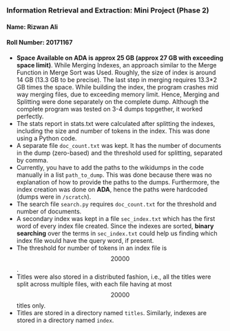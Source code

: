 ### Information Retrieval and Extraction: Mini Project (Phase 2)
#### Name: Rizwan Ali
#### Roll Number: 20171167

- **Space Available on ADA is approx 25 GB (approx 27 GB with exceeding space limit)**. While Merging Indexes, an approach similar to the Merge Function in Merge Sort was Used. Roughly, the size of index is around 14 GB (13.3 GB to be precise). The last step in merging requires 13.3*2 GB times the space. While building the index, the program crashes mid way merging files, due to exceeding memory limit. Hence, Merging and Splitting were done separately on the complete dump. Although the complete program was tested on 3-4 dumps topgether, it worked perfectly.
- The stats report in stats.txt were calculated after splitting the indexes, including the size and number of tokens in the index. This was done using a Python code.
- A separate file ```doc_count.txt``` was kept. It has the number of documents in the dump (zero-based) and the threshold used for splitting, separated by comma.
- Currently, you have to add the paths to the wikidumps in the code manually in a list ```path_to_dump```. This was done because there was no explanation of how to provide the paths to the dumps. Furthermore, the index creation was done on **ADA**, hence the paths were hardcoded (dumps were in ```/scratch```).
- The search file ```search.py``` requires ```doc_count.txt``` for the threshold and number of documents.
- A secondary index was kept in a file ```sec_index.txt``` which has the first word of every index file created. Since the indexes are sorted, **binary searching** over the terms in ```sec_index.txt``` could help us finding which index file would have the query word, if present.
- The threshold for number of tokens in an index file is $$20000$$.
- Titles were also stored in a distributed fashion, i.e., all the titles were split across multiple files, with each file having at most $$20000$$ titles only.
- Titles are stored in a directory named ```titles```. Similarly, indexes are stored in a directory named ```index```.
